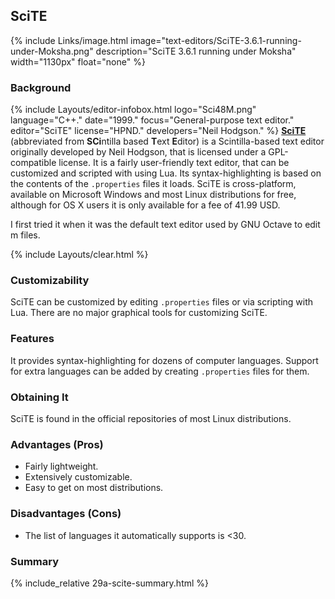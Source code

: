 ## SciTE
{% include Links/image.html image="text-editors/SciTE-3.6.1-running-under-Moksha.png" description="SciTE 3.6.1 running under Moksha" width="1130px" float="none" %}

### Background
{% include Layouts/editor-infobox.html logo="Sci48M.png" language="C++." date="1999." focus="General-purpose text editor." editor="SciTE" license="HPND." developers="Neil Hodgson." %}
[**SciTE**](http://www.scintilla.org/SciTE.html) (abbreviated from <b>SCi</b>ntilla based <b>T</b>ext <b>E</b>ditor) is a Scintilla-based text editor originally developed by Neil Hodgson, that is licensed under a GPL-compatible license. It is a fairly user-friendly text editor, that can be customized and scripted with using Lua. Its syntax-highlighting is based on the contents of the `.properties` files it loads. SciTE is cross-platform, available on Microsoft Windows and most Linux distributions for free, although for OS X users it is only available for a fee of 41.99 USD.

I first tried it when it was the default text editor used by GNU Octave to edit m files.

{% include Layouts/clear.html %}<br/>

### Customizability
SciTE can be customized by editing `.properties` files or via scripting with Lua. There are no major graphical tools for customizing SciTE.

### Features
It provides syntax-highlighting for dozens of computer languages. Support for extra languages can be added by creating `.properties` files for them.

### Obtaining It
SciTE is found in the official repositories of most Linux distributions.

### Advantages (Pros)
* Fairly lightweight.
* Extensively customizable.
* Easy to get on most distributions.

### Disadvantages (Cons)
* The list of languages it automatically supports is &lt;30.

### Summary
{% include_relative 29a-scite-summary.html %}
